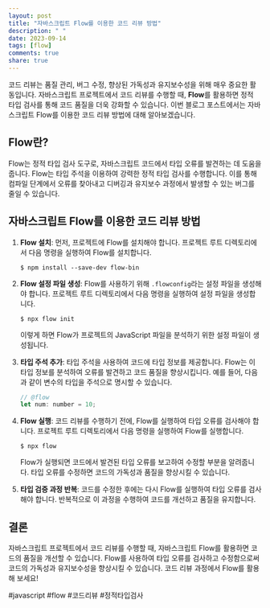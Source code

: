 ```yaml
---
layout: post
title: "자바스크립트 Flow를 이용한 코드 리뷰 방법"
description: " "
date: 2023-09-14
tags: [flow]
comments: true
share: true
---
```


코드 리뷰는 품질 관리, 버그 수정, 향상된 가독성과 유지보수성을 위해 매우 중요한 활동입니다. 자바스크립트 프로젝트에서 코드 리뷰를 수행할 때, **Flow**를 활용하면 정적 타입 검사를 통해 코드 품질을 더욱 강화할 수 있습니다. 이번 블로그 포스트에서는 자바스크립트 Flow를 이용한 코드 리뷰 방법에 대해 알아보겠습니다.

## Flow란?

Flow는 정적 타입 검사 도구로, 자바스크립트 코드에서 타입 오류를 발견하는 데 도움을 줍니다. Flow는 타입 주석을 이용하여 강력한 정적 타입 검사를 수행합니다. 이를 통해 컴파일 단계에서 오류를 찾아내고 디버깅과 유지보수 과정에서 발생할 수 있는 버그를 줄일 수 있습니다.

## 자바스크립트 Flow를 이용한 코드 리뷰 방법

1. **Flow 설치**: 먼저, 프로젝트에 Flow를 설치해야 합니다. 프로젝트 루트 디렉토리에서 다음 명령을 실행하여 Flow를 설치합니다.

   ```
   $ npm install --save-dev flow-bin
   ```

2. **Flow 설정 파일 생성**: Flow를 사용하기 위해 `.flowconfig`라는 설정 파일을 생성해야 합니다. 프로젝트 루트 디렉토리에서 다음 명령을 실행하여 설정 파일을 생성합니다.

   ```
   $ npx flow init
   ```

   이렇게 하면 Flow가 프로젝트의 JavaScript 파일을 분석하기 위한 설정 파일이 생성됩니다.

3. **타입 주석 추가**: 타입 주석을 사용하여 코드에 타입 정보를 제공합니다. Flow는 이 타입 정보를 분석하여 오류를 발견하고 코드 품질을 향상시킵니다. 예를 들어, 다음과 같이 변수의 타입을 주석으로 명시할 수 있습니다.

   ```javascript
   // @flow
   let num: number = 10;
   ```

4. **Flow 실행**: 코드 리뷰를 수행하기 전에, Flow를 실행하여 타입 오류를 검사해야 합니다. 프로젝트 루트 디렉토리에서 다음 명령을 실행하여 Flow를 실행합니다.

   ```
   $ npx flow
   ```

   Flow가 실행되면 코드에서 발견된 타입 오류를 보고하여 수정할 부분을 알려줍니다. 타입 오류를 수정하면 코드의 가독성과 품질을 향상시킬 수 있습니다.

5. **타입 검증 과정 반복**: 코드를 수정한 후에는 다시 Flow를 실행하여 타입 오류를 검사해야 합니다. 반복적으로 이 과정을 수행하여 코드를 개선하고 품질을 유지합니다.

## 결론

자바스크립트 프로젝트에서 코드 리뷰를 수행할 때, 자바스크립트 Flow를 활용하면 코드의 품질을 개선할 수 있습니다. Flow를 사용하여 타입 오류를 검사하고 수정함으로써 코드의 가독성과 유지보수성을 향상시킬 수 있습니다. 코드 리뷰 과정에서 Flow를 활용해 보세요!

#javascript #flow #코드리뷰 #정적타입검사